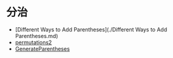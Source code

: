 # **分治**

* [Different Ways to Add Parentheses](./Different Ways to Add Parentheses.md)
* [permutations2](./permutations2.md) 
* [GenerateParentheses](./GenerateParentheses.md) 